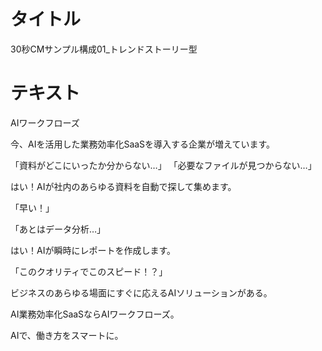 # タイトル
30秒CMサンプル構成01_トレンドストーリー型

# テキスト

AIワークフローズ

今、AIを活用した業務効率化SaaSを導入する企業が増えています。

「資料がどこにいったか分からない…」
「必要なファイルが見つからない…」

はい！AIが社内のあらゆる資料を自動で探して集めます。

「早い！」

「あとはデータ分析…」

はい！AIが瞬時にレポートを作成します。

「このクオリティでこのスピード！？」

ビジネスのあらゆる場面にすぐに応えるAIソリューションがある。

AI業務効率化SaaSならAIワークフローズ。

AIで、働き方をスマートに。